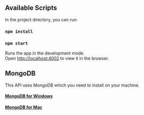 ## Available Scripts

In the project directory, you can run:

### `npm install`
### `npm start`

Runs the app in the development mode.<br />
Open [http://localhost:4002](http://localhost:4002) to view it in the browser.

## MongoDB
This API uses MongoDB which you need to install on your machine.

#### [MongoDB for Windows](https://docs.mongodb.com/manual/tutorial/install-mongodb-on-windows/) 
#### [MongoDB for Mac](https://docs.mongodb.com/manual/tutorial/install-mongodb-on-os-x/)
